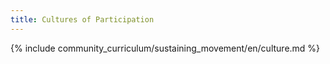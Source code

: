 ```yaml
---
title: Cultures of Participation
---
```


{% include community_curriculum/sustaining_movement/en/culture.md %}
